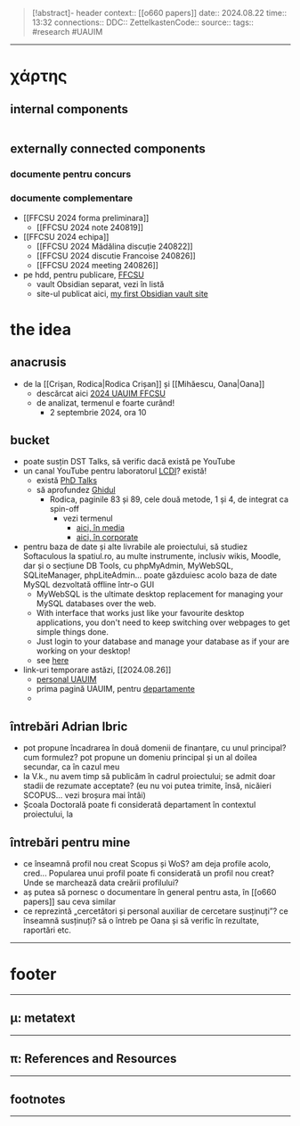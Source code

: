 > [!abstract]- header
> context:: [[o660 papers]]
> date:: 2024.08.22
> time:: 13:32
> connections:: 
> DDC:: 
> ZettelkastenCode:: 
> source:: 
> tags:: #research #UAUIM 

---
# χάρτης
## internal components
```table-of-contents
```

## externally connected components
### documente pentru concurs

### documente complementare
- [[FFCSU 2024 forma preliminara]]
	- [[FFCSU 2024 note 240819]]
- [[FFCSU 2024 echipa]]
	- [[FFCSU 2024 Mădălina discuție 240822]]
	- [[FFCSU 2024 discutie Francoise 240826]]
	- [[FFCSU 2024 meeting 240826]]
- pe hdd, pentru publicare, [FFCSU](file:///D:%5C_PKM-Obsidian_%5CObsidian-Adrian-GitHub%5CObsidian-Quartz-test-1%5CAdrian%5CFFCSU)
	- vault Obsidian separat, vezi în listă
	- site-ul publicat aici, [my first Obsidian vault site](https://arhadrian.github.io/work/)

# the idea
## anacrusis
- de la [[Crișan, Rodica|Rodica Crișan]] și [[Mihăescu, Oana|Oana]]
	- descărcat aici [2024 UAUIM FFCSU](file:///D:%5CMyCloud%5C_doctorat_%5C01%20lucru%5C06%20articole%20in%20lucru%5C2024%20UAUIM%20FFCSU)
	- de analizat, termenul e foarte curând!
		- 2 septembrie 2024, ora 10
## bucket
- poate susțin DST Talks, să verific dacă există pe YouTube
- un canal YouTube pentru laboratorul [LCDI](https://lcdi.uauim.ro/)? există!
	- există [PhD Talks](https://www.uauim.ro/evenimente/phd-talks/)
	- să aprofundez [Ghidul](https://lcdi.uauim.ro/f/2/Ghid_LCDI.pdf)
		- Rodica, paginile 83 și 89, cele două metode, 1 și 4, de integrat ca spin-off
			- vezi termenul
				- [aici, în media](https://en.wikipedia.org/wiki/Spin%E2%80%93off_(media))
				- [aici, în corporate](https://en.wikipedia.org/wiki/Corporate_spin-off)
- pentru baza de date și alte livrabile ale proiectului, să studiez Softaculous la spatiul.ro, au multe instrumente, inclusiv wikis, Moodle, dar și o secțiune DB Tools, cu phpMyAdmin, MyWebSQL, SQLiteManager, phpLiteAdmin... poate găzduiesc acolo baza de date MySQL dezvoltată offline într-o GUI
	- MyWebSQL is the ultimate desktop replacement for managing your MySQL databases over the web.
	- With interface that works just like your favourite desktop applications, you don't need to keep switching over webpages to get simple things done.
	- Just login to your database and manage your database as if your are working on your desktop!
	- see [here](https://core7.spatiul.ro:2083/cpsess9173018994/frontend/jupiter/softaculous/index.live.php?act=software&soft=341)
- link-uri temporare astăzi, [[2024.08.26]]
	- [personal UAUIM](https://www.uauim.ro/bio/)
	- prima pagină UAUIM, pentru [departamente](https://www.uauim.ro/)
	- 
## întrebări Adrian Ibric
- pot propune încadrarea în două domenii de finanțare, cu unul principal? cum formulez? pot propune un domeniu principal și un al doilea secundar, ca în cazul meu
- la V.k., nu avem timp să publicăm în cadrul proiectului; se admit doar stadii de rezumate acceptate? (eu nu voi putea trimite, însă, nicăieri SCOPUS... vezi broșura mai întâi)
- Școala Doctorală poate fi considerată departament în contextul proiectului, la 
## întrebări pentru mine
- ce înseamnă profil nou creat Scopus și WoS? am deja profile acolo, cred... Popularea unui profil poate fi considerată un profil nou creat? Unde se marchează data creării profilului?
- aș putea să pornesc o documentare în general pentru asta, în [[o660 papers]] sau ceva similar
- ce reprezintă „cercetători și personal auxiliar de cercetare susținuți”? ce înseamnă susținuți? să o întreb pe Oana și să verific în rezultate, raportări etc.

---
# footer
---
## μ: metatext


---
## π: References and Resources

---

## footnotes
---

